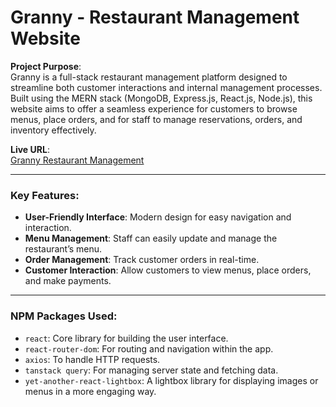 # Granny - Restaurant Management Website

**Project Purpose**:  
Granny is a full-stack restaurant management platform designed to streamline both customer interactions and internal management processes. Built using the MERN stack (MongoDB, Express.js, React.js, Node.js), this website aims to offer a seamless experience for customers to browse menus, place orders, and for staff to manage reservations, orders, and inventory effectively.

**Live URL**:  
[Granny Restaurant Management](https://granny-a8a46.web.app/)

---

### Key Features:
- **User-Friendly Interface**: Modern design for easy navigation and interaction.
- **Menu Management**: Staff can easily update and manage the restaurant’s menu.
- **Order Management**: Track customer orders in real-time.
- **Customer Interaction**: Allow customers to view menus, place orders, and make payments.
---

### NPM Packages Used:
- `react`: Core library for building the user interface.
- `react-router-dom`: For routing and navigation within the app.
- `axios`: To handle HTTP requests.
- `tanstack query`: For managing server state and fetching data.
- `yet-another-react-lightbox`: A lightbox library for displaying images or menus in a more engaging way.

